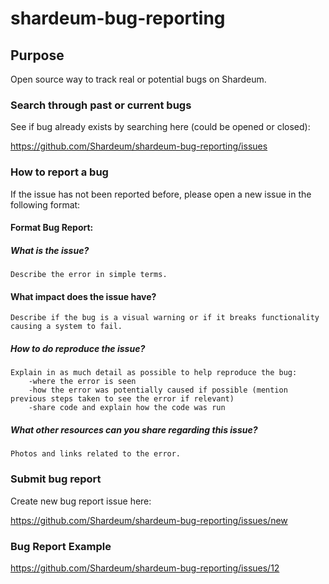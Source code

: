 # shardeum-bug-reporting

## Purpose

Open source way to track real or potential bugs on Shardeum.

### Search through past or current bugs

See if bug already exists by searching here (could be opened or closed): 

https://github.com/Shardeum/shardeum-bug-reporting/issues

### How to report a bug

If the issue has not been reported before, please open a new issue in the following format:

#### Format Bug Report:

##### What is the issue?

    Describe the error in simple terms. 
    
#### What impact does the issue have?

    Describe if the bug is a visual warning or if it breaks functionality causing a system to fail.

##### How to do reproduce the issue? 

    Explain in as much detail as possible to help reproduce the bug:
        -where the error is seen
        -how the error was potentially caused if possible (mention previous steps taken to see the error if relevant)
        -share code and explain how the code was run

##### What other resources can you share regarding this issue?

    Photos and links related to the error.

### Submit bug report 

Create new bug report issue here:

https://github.com/Shardeum/shardeum-bug-reporting/issues/new

### Bug Report Example

https://github.com/Shardeum/shardeum-bug-reporting/issues/12

